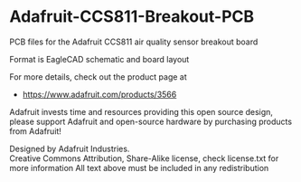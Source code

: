 # Adafruit-CCS811-Breakout-PCB
PCB files for the Adafruit CCS811 air quality sensor breakout board

Format is EagleCAD schematic and board layout

For more details, check out the product page at

   * https://www.adafruit.com/products/3566

Adafruit invests time and resources providing this open source design, 
please support Adafruit and open-source hardware by purchasing 
products from Adafruit!

Designed by Adafruit Industries.  
Creative Commons Attribution, Share-Alike license, check license.txt for more information
All text above must be included in any redistribution
